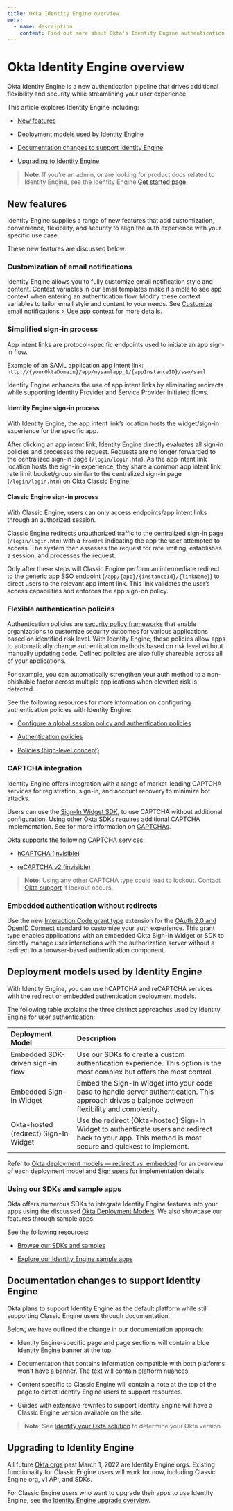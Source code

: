 ```yaml
---
title: Okta Identity Engine overview
meta:
  - name: description
    content: Find out more about Okta's Identity Engine authentication flow, what developer features it unlocks, and how to use it.
---
```

# Okta Identity Engine overview

<ApiLifecycle access="ie" />

Okta Identity Engine is a new authentication pipeline that drives additional flexibility and security while streamlining your user experience.

This article explores Identity Engine including:

* [New features](#new-features)
  
* [Deployment models used by Identity Engine](#deployment-models-used-by-identity-engine)
  
* [Documentation changes to support Identity Engine](#documentation-changes-to-support-identity-engine)
  
* [Upgrading to Identity Engine](#upgrading-to-identity-engine)

> **Note**: If you're an admin, or are looking for product docs related to Identity Engine, see the Identity Engine [Get started page](https://help.okta.com/okta_help.htm?type=oie&id=ext-get-started-oie).

## New features

Identity Engine supplies a range of new features that add customization, convenience, flexibility, and security to align the auth experience with your specific use case. 

These new features are discussed below:

### Customization of email notifications

Identity Engine allows you to fully customize email notification style and content. Context variables in our email templates make it simple to see app context when entering an authentication flow. Modify these context variables to tailor email style and content to your needs.
See [Customize email notifications > Use app context](/docs/guides/custom-email/main/#use-app-context) for more details.

### Simplified sign-in process

App intent links are protocol-specific endpoints used to initiate an app sign-in flow.

Example of an SAML application app intent link:
`http://{yourOktaDomain}/app/mysamlapp_1/{appInstanceID}/sso/saml`

Identity Engine enhances the use of app intent links by eliminating redirects while supporting Identity Provider and Service Provider initiated flows.

#### Identity Engine sign-in process

With Identity Engine, the app intent link’s location hosts the widget/sign-in experience for the specific app.

After clicking an app intent link, Identity Engine directly evaluates all sign-in policies and processes the request. Requests are no longer forwarded to the centralized sign-in page (`/login/login.htm`). As the app intent link location hosts the sign-in experience, they share a common app intent link rate limit bucket/group similar to the centralized sign-in page (`/login/login.htm`) on Okta Classic Engine.

#### Classic Engine sign-in process

With Classic Engine, users can only access endpoints/app intent links through an authorized session. 

Classic Engine redirects unauthorized traffic to the centralized sign-in page (`/login/login.htm`) with a `fromUrl` indicating the app the user attempted to access. The system then assesses the request for rate limiting, establishes a session, and processes the request.

Only after these steps will Classic Engine perform an intermediate redirect to the generic app SSO endpoint (`/app/{app}/{instanceId}/{linkName}`) to direct users to the relevant app intent link. This link validates the user’s access capabilities and enforces the app sign-on policy.

### Flexible authentication policies

Authentication policies are [security policy frameworks](https://csrc.nist.gov/pubs/sp/800/63/b/upd2/final) that enable organizations to customize security outcomes for various applications based on identified risk level. With Identity Engine, these policies allow apps to automatically change authentication methods based on risk level without manually updating code. Defined policies are also fully shareable across all of your applications.

For example, you can automatically strengthen your auth method to a non-phishable factor across multiple applications when elevated risk is detected. 

See the following resources for more information on configuring authentication policies with Identity Engine:

* [Configure a global session policy and authentication policies](/docs/guides/configure-signon-policy/)

* [Authentication policies](https://help.okta.com/okta_help.htm?type=oie&id=ext-about-asop)

* [Policies (high-level concept)](/docs/concepts/policies/)

### CAPTCHA integration

Identity Engine offers integration with a range of market-leading CAPTCHA services for registration, sign-in, and account recovery to minimize bot attacks.

Users can use the [Sign-In Widget SDK](https://github.com/okta/okta-signin-widget), to use CAPTCHA without additional configuration. Using other [Okta SDKs](https://developer.okta.com/code/) requires additional CAPTCHA implementation. See for more information on [CAPTCHAs](https://developer.okta.com/docs/api/openapi/okta-management/management/tag/CAPTCHA/).

Okta supports the following CAPTCHA services:

- [hCAPTCHA (invisible)](https://docs.hcaptcha.com/invisible)
  
- [reCAPTCHA v2 (invisible)](https://developers.google.com/recaptcha/docs/invisible)

>**Note:** Using any other CAPTCHA type could lead to lockout. Contact [Okta support](https://support.okta.com) if lockout occurs.

### Embedded authentication without redirects

Use the new [Interaction Code grant type](/docs/concepts/interaction-code/) extension for the [OAuth 2.0 and OpenID Connect](/docs/concepts/oauth-openid) standard to customize your auth experience. This grant type enables applications with an embedded Okta Sign-In Widget or SDK to directly manage user interactions with the authorization server without a redirect to a browser-based authentication component.

## Deployment models used by Identity Engine

With Identity Engine, you can use hCAPTCHA and reCAPTCHA services with the redirect or embedded authentication deployment models.

The following table explains the three distinct approaches used by Identity Engine for user authentication:

| **Deployment Model**|**Description**|
| :-------- | :------- |
| Embedded SDK-driven sign-in flow|Use our SDKs to create a custom authentication experience. This option is the most complex but offers the most control.|
| Embedded Sign-In Widget| Embed the Sign-In Widget into your code base to handle server authentication. This approach drives a balance between flexibility and complexity.|
| Okta-hosted (redirect) Sign-In Widget| Use the redirect (Okta-hosted) Sign-In Widget to authenticate users and redirect back to your app. This method is most secure and quickest to implement.|

Refer to [Okta deployment models — redirect vs. embedded](https://developer.okta.com/docs/concepts/redirect-vs-embedded/) for an overview of each deployment model and [Sign users](https://developer.okta.com/docs/guides/sign-in-overview/) for implementation details.

### Using our SDKs and sample apps

Okta offers numerous SDKs to integrate Identity Engine features into your apps using the discussed [Okta Deployment Models](#deployment-models-used-by-identity-engine). We also showcase our features through sample apps.  

See the following resources:

* [Browse our SDKs and samples](/code/)
  
* [Explore our Identity Engine sample apps](/docs/guides/oie-embedded-common-download-setup-app/)

## Documentation changes to support Identity Engine

Okta plans to support Identity Engine as the default platform while still supporting Classic Engine users through documentation.

Below, we have outlined the change in our documentation approach: 

* Identity Engine-specific page and page sections will contain a blue Identity Engine banner at the top.
  
* Documentation that contains information compatible with both platforms won't have a banner. The text will contain platform nuances.
  
* Content specific to Classic Engine will contain a note at the top of the page to direct Identity Engine users to support resources.
  
* Guides with extensive rewrites to support Identity Engine will have a Classic Engine version available on the site.

> **Note**: See [Identify your Okta solution](https://help.okta.com/okta_help.htm?type=oie&id=ext-oie-version) to determine your Okta version.

## Upgrading to Identity Engine

All future [Okta orgs](/docs/concepts/okta-organizations/) past March 1, 2022 are Identity Engine orgs. Existing functionality for Classic Engine users will work for now, including Classic Engine org, v1 API, and SDKs.

For Classic Engine users who want to upgrade their apps to use Identity Engine, see the [Identity Engine upgrade overview](/docs/guides/oie-upgrade-overview/).
